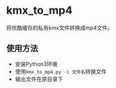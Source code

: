 # kmx_to_mp4

将优酷缓存的私有kmx文件转换成mp4文件。

## 使用方法

- 安装Python3环境
- 使用`kmx_to_mp4.py -i 文件名`转换文件
- 输出文件在原目录下

